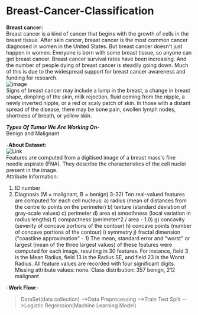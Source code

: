 # Breast-Cancer-Classification

**Breast cancer:**  <br />
Breast cancer is a kind of cancer that begins with the growth of cells in the breast tissue. After skin cancer, breast cancer is the most common cancer diagnosed in women in the United States. But breast cancer doesn't just happen in women. Everyone is born with some breast tissue, so anyone can get breast cancer. Breast cancer survival rates have been increasing. And the number of people dying of breast cancer is steadily going down. Much of this is due to the widespread support for breast cancer awareness and funding for research.  <br />
![image](https://github.com/deeptiprasadd/Breast-Cancer-Classification/assets/111698372/7ee6854a-38bb-4569-876c-bb23554f2bdd)  <br />
Signs of breast cancer may include a lump in the breast, a change in breast shape, dimpling of the skin, milk rejection, fluid coming from the nipple, a newly inverted nipple, or a red or scaly patch of skin. In those with a distant spread of the disease, there may be bone pain, swollen lymph nodes, shortness of breath, or yellow skin.

***Types Of Tumor We Are Working On-*** <br />
Benign and Malignant 

-**About Dataset:** <br />
![Link](https://www.kaggle.com/datasets/uciml/breast-cancer-wisconsin-data) <br />
Features are computed from a digitised image of a breast mass's fine needle aspirate (FNA). They describe the characteristics of the cell nuclei present in the image. <br />
Attribute Information:
1) ID number
2) Diagnosis (M = malignant, B = benign)
3-32)
Ten real-valued features are computed for each cell nucleus:
a) radius (mean of distances from the centre to points on the perimeter)
b) texture (standard deviation of gray-scale values)
c) perimeter
d) area
e) smoothness (local variation in radius lengths)
f) compactness (perimeter^2 / area - 1.0)
g) concavity (severity of concave portions of the contour)
h) concave points (number of concave portions of the contour)
i) symmetry
j) fractal dimension ("coastline approximation" - 1)
The mean, standard error and "worst" or largest (mean of the three
largest values) of these features were computed for each image, resulting in 30 features. For instance, field 3 is the Mean Radius, field 13 is the Radius SE, and field 23 is the Worst Radius. All feature values are recorded with four significant digits. Missing attribute values: none. Class distribution: 357 benign, 212 malignant

-**Work Flow**:- <br />
>DataSet(data collection)
-->Data Preprocessing
-->Train Test Split
-->Logistic Regression(Machine Learning Model)



